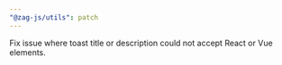 ```yaml
---
"@zag-js/utils": patch
---
```


Fix issue where toast title or description could not accept React or Vue elements.
